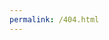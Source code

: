 ```yaml
---
permalink: /404.html
---
```


<style>
  background-image: url('kanga404filenotfound.png');
  background-size: cover;
  background-repeat: no-repeat;
  background-attachment: fixed;
</style>
